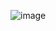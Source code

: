 ![image](https://github.com/LTEAdmin/pfBancoSolar/assets/157530292/33eb4d7d-4bf2-46fc-ace0-0aebc82af800)

